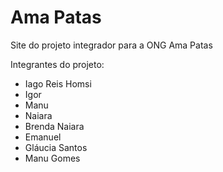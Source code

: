 # Ama Patas

 Site do projeto integrador para a ONG Ama Patas

Integrantes do projeto: 

- Iago Reis Homsi
- Igor
- Manu
- Naiara
- Brenda Naiara
- Emanuel
- Gláucia Santos
- Manu Gomes
